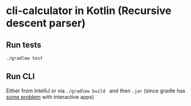 # cli-calculator in Kotlin (Recursive descent parser)

## Run tests
```sh
./gradlew test
```

## Run CLI
Either from IntelliJ or via `./gradlew build ` and then `.jar` (since gradle has [some problem](https://discuss.kotlinlang.org/t/readline-in-native-returns-null/24518/7) with interactive apps)

